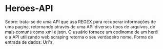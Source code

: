 # Heroes-API

Sobre: trata-se de uma API que usa REGEX para recuperar informações de uma pagina,
retornando através de uma API diversos tipos de arquivos, de mais comuns como xml e json.
O usuário fornece um codinome de um herói e a API utilizando web scraping retorna o seu verdadeiro nome.
Forma de entrada de dados: Url's.
